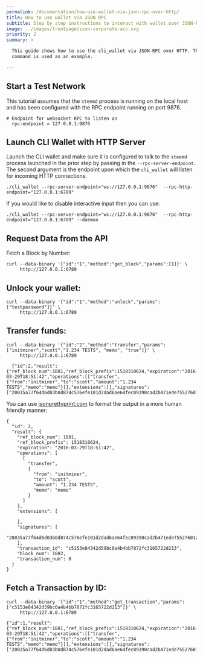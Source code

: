 ```yaml
---
permalink: /documentation/how-use-wallet-via-json-rpc-over-http/
title: How to use wallet via JSON RPC
subtitle: Step by step instructions to interact with wallet over JSON-RPC
image: ../images/frontpage/icon-corporate-acc.svg
priority: 2 
summary: >

  This guide shows how to use the cli_wallet via JSON-RPC over HTTP. The <code>curl</code>
  command is used as an example. 

---
```


## Start a Test Network

This tutorial assumes that the `steemd` process is running on the local host and has been configured
with the RPC endpoint running on port 9876.
  
    # Endpoint for websocket RPC to listen on
      rpc-endpoint = 127.0.0.1:9876

## Launch CLI Wallet with HTTP Server 

Launch the CLI wallet and make sure it is configured to talk to the `steemd` process launched
in the prior step by passing in the `--rpc-server-endpoint`.  The second argument is the
endpoint upon which the `cli_wallet` will listen for incoming HTTP connections.

    ./cli_wallet --rpc-server-endpoint="ws://127.0.0.1:9876"  --rpc-http-endpoint="127.0.0.1:6789" 

If you would like to disable interactive input then you can use:

    ./cli_wallet --rpc-server-endpoint="ws://127.0.0.1:9876"  --rpc-http-endpoint="127.0.0.1:6789" --daemon 

## Request Data from the API

Fetch a Block by Number:

    curl --data-binary '{"id":"1","method":"get_block","params":[1]}' \
         http://127.0.0.1:6789

## Unlock your wallet:

    curl --data-binary '{"id":"1","method":"unlock","params":["testpassword"]}' \
         http://127.0.0.1:6789
    
## Transfer funds: 
    
    curl --data-binary '{"id":"2","method":"transfer","params":["initminer","scott","1.234 TESTS", "memo", "true"]}' \
         http://127.0.0.1:6789

      {"id":2,"result":{"ref_block_num":1881,"ref_block_prefix":1518310624,"expiration":"2016-03-29T18:51:42","operations":[["transfer",{"from":"initminer","to":"scott","amount":"1.234 TESTS","memo":"memo"}]],"extensions":[],"signatures":["20035a77f64d6d03b0d874c576efe101d2dad6ae64fec09390cad2b471ede75527601239dd0ee4c2d16d76792406ae48b8d5e4cf41c8b3dd9b42a90ee9aca84a81"],"transaction_id":"c5153e84342d59bc0a4b4bb7872fc3165722d213","block_num":1882,"transaction_num":0}}

You can use [jsonprettyprint.com](http://jsonprettyprint.com) to format the output in a more human friendly manner:

    {
      "id": 2,
      "result": {
        "ref_block_num": 1881,
        "ref_block_prefix": 1518310624,
        "expiration": "2016-03-29T18:51:42",
        "operations": [
          [
            "transfer",
            {
              "from": "initminer",
              "to": "scott",
              "amount": "1.234 TESTS",
              "memo": "memo"
            }
          ]
        ],
        "extensions": [
          
        ],
        "signatures": [
          "20035a77f64d6d03b0d874c576efe101d2dad6ae64fec09390cad2b471ede75527601239dd0ee4c2d16d76792406ae48b8d5e4cf41c8b3dd9b42a90ee9aca84a81"
        ],
        "transaction_id": "c5153e84342d59bc0a4b4bb7872fc3165722d213",
        "block_num": 1882,
        "transaction_num": 0
      }
    }

## Fetch a Transaction by ID:

    curl --data-binary '{"id":"1","method":"get_transaction","params":["c5153e84342d59bc0a4b4bb7872fc3165722d213"]}' \
         http://127.0.0.1:6789
    
    {"id":1,"result":{"ref_block_num":1881,"ref_block_prefix":1518310624,"expiration":"2016-03-29T18:51:42","operations":[["transfer",{"from":"initminer","to":"scott","amount":"1.234 TESTS","memo":"memo"}]],"extensions":[],"signatures":["20035a77f64d6d03b0d874c576efe101d2dad6ae64fec09390cad2b471ede75527601239dd0ee4c2d16d76792406ae48b8d5e4cf41c8b3dd9b42a90ee9aca84a81"],"transaction_id":"c5153e84342d59bc0a4b4bb7872fc3165722d213","block_num":1882,"transaction_num":0}}


